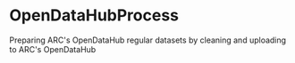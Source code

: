 # OpenDataHubProcess
Preparing ARC's OpenDataHub regular datasets by cleaning and uploading to ARC's OpenDataHub
